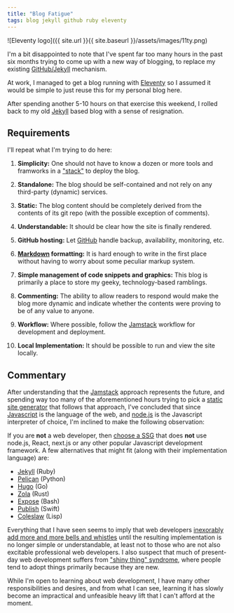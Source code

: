 ```yaml
---
title: "Blog Fatigue"
tags: blog jekyll github ruby eleventy
---
```


![Eleventy logo]({{ site.url }}{{ site.baseurl }}/assets/images/11ty.png)

I'm a bit disappointed to note that I've spent far too many hours in
the past six months trying to come up with a new way of blogging, to
replace my existing
[GitHub/Jekyll](https://docs.github.com/en/pages/setting-up-a-github-pages-site-with-jekyll)
mechanism.

At work, I managed to get a blog running with
[Eleventy](,https://www.11ty.dev/) so I assumed it would be simple to
just reuse this for my personal blog here.

After spending another 5-10 hours on that exercise this weekend, I
rolled back to my old [Jekyll](https://jekyllrb.com/) based blog with
a sense of resignation.

## Requirements

I'll repeat what I'm trying to do here:

1. **Simplicity:** One should not have to know a dozen or more tools
and framworks in a
["stack"](https://tutorials.yax.com/articles/the-yax-way/index.html)
to deploy the blog.

2. **Standalone:** The blog should be self-contained and not rely on
any third-party (dynamic) services.

3. **Static:** The blog content should be completely derived from the
contents of its git repo (with the possible exception of comments).

4. **Understandable:** It should be clear how the site is finally
   rendered.

5. **GitHub hosting:** Let [GitHub](https://docs.github.com/en/pages)
handle backup, availability, monitoring, etc.

6. **[Markdown](https://daringfireball.net/projects/markdown/)
formatting:** It is hard enough to write in the first place without
having to worry about some peculiar markup system.

7. **Simple management of code snippets and graphics:** This blog is
primarily a place to store my geeky, technology-based ramblings.

8. **Commenting:** The ability to allow readers to respond would make
the blog more dynamic and indicate whether the contents were proving
to be of any value to anyone.

9. **Workflow:** Where possible, follow the
[Jamstack](https://jamstack.wtf/#workflow) workflow for development
and deployment.

10. **Local Implementation:** It should be possible to run and view
the site locally.

## Commentary

After understanding that the [Jamstack](https://jamstack.org/)
approach represents the future, and spending way too many of the
aforementioned hours trying to pick a [static site
generator](https://en.wikipedia.org/wiki/Web_template_system#Static_site_generators)
that follows that approach, I've concluded that since
[Javascript](https://www.javascript.com/) is the language of the web,
and [node.js](https://nodejs.org/en/) is the Javascript interpreter of
choice, I'm inclined to make the following observation:

If you are **not** a web developer, then [choose a
SSG](https://jamstack.org/generators/) that does **not** use node.js,
React, next.js or any other popular Javascript development
framework. A few alternatives that might fit (along with their
implementation language) are:

- [Jekyll](https://jekyllrb.com/) (Ruby)
- [Pelican](http://blog.getpelican.com/) (Python)
- [Hugo](https://gohugo.io/) (Go)
- [Zola](https://www.getzola.org/) (Rust)
- [Expose](https://github.com/Jack000/Expose) (Bash)
- [Publish](https://github.com/JohnSundell/Publish) (Swift)
- [Coleslaw](https://github.com/kingcons/coleslaw) (Lisp)

Everything that I have seen seems to imply that web developers
[inexorably add more and more bells and
whistles](https://uxdesign.cc/putting-devs-before-users-how-frameworks-destroyed-web-performance-6b2c2a506aab)
until the resulting implementation is no longer simple or
understandable, at least not to those who are not also excitable
professional web developers.  I also suspect that much of present-day
web development suffers from ["shiny thing"
syndrome](https://betterprogramming.pub/the-problem-with-too-many-js-frameworks-11531ac8b896),
where people tend to adopt things primarily because they are new.

While I'm open to learning about web development, I have many other
responsibilities and desires, and from what I can see, learning it has
slowly become an impractical and unfeasible heavy lift that I can't
afford at the moment.
